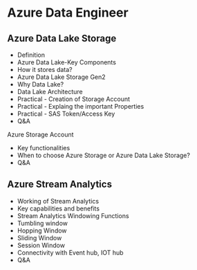 # Azure Data Engineer
## Azure Data Lake Storage
- Definition
- Azure Data Lake-Key Components
- How it stores data?
- Azure Data Lake Storage Gen2
- Why Data Lake?
- Data Lake Architecture
- Practical - Creation of Storage Account
- Practical - Explaing the important Properties
- Practical - SAS Token/Access Key
- Q&A

Azure Storage Account
- Key functionalities
- When to choose Azure Storage or Azure Data Lake Storage?
- Q&A

## Azure Stream Analytics
- Working of Stream Analytics
- Key capabilities and benefits
- Stream Analytics Windowing Functions
- Tumbling window
- Hopping Window
- Sliding Window
- Session Window
- Connectivity with Event hub, IOT hub
- Q&A
